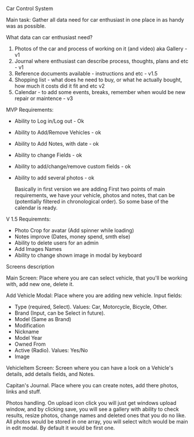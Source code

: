 Car Control System

Main task: Gather all data need for car enthusiast in one place in as handy was as possible.

What data can car enthusiast need?

1. Photos of the car and process of working on it (and video) aka Gallery - v1
2. Journal where enthusiast can describe process, thoughts, plans and etc - v1
3. Reference documents available - instructions and etc - v1.5
4. Shopping list - what does he need to buy, or what he actually bought, how much it costs did it fit and etc v2
5. Calendar - to add some events, breaks, remember when would be new repair or maintence - v3

MVP Requirements:

- Ability to Log in/Log out - Ok
- Ability to Add/Remove Vehicles - ok
- Ability to Add Notes, with date - ok
- Ability to change Fields - ok
- Ability to add/change/remove custom fields - ok
- Ability to add several photos - ok

  Basically in first version we are adding First two points of main requirements, we have
  your vehicle, photos and notes, that can be (potentially filtered in chronological order). So some base of the
  calendar
  is ready.

V 1.5 Requiremnts:

- Photo Crop for avatar (Add spinner while loading)
- Notes improve (Dates, money spend, smth else)
- Ability to delete users for an admin
- Add Images Names
- Ability to change shown image in modal by keyboard

Screens description

Main Screen: Place where you are can select vehicle, that you'll be working with, add new one, delete it.

Add Vehicle Modal: Place where you are adding new vehicle. Input fields:

- Type (required, Select). Values: Car, Motorcycle, Bicycle, Other.
- Brand (Input, can be Select in future).
- Model (Same as Brand)
- Modification
- Nickname
- Model Year
- Owned From
- Active (Radio). Values: Yes/No
- Image

VehicleItem Screen: Screen where you can have a look on a Vehicle's details, add details fields, and Notes.

Capitan's Journal. Place where you can create notes, add there photos, links and stuff.

Photos handling. On upload icon click you will just get windows upload window, and by clicking save, you will
see a gallery with ability to check results, resize photos, change names and deleted ones that you do no like.
All photos would be stored in one array, you will select witch would be main in edit modal. By default it would be
first one.
